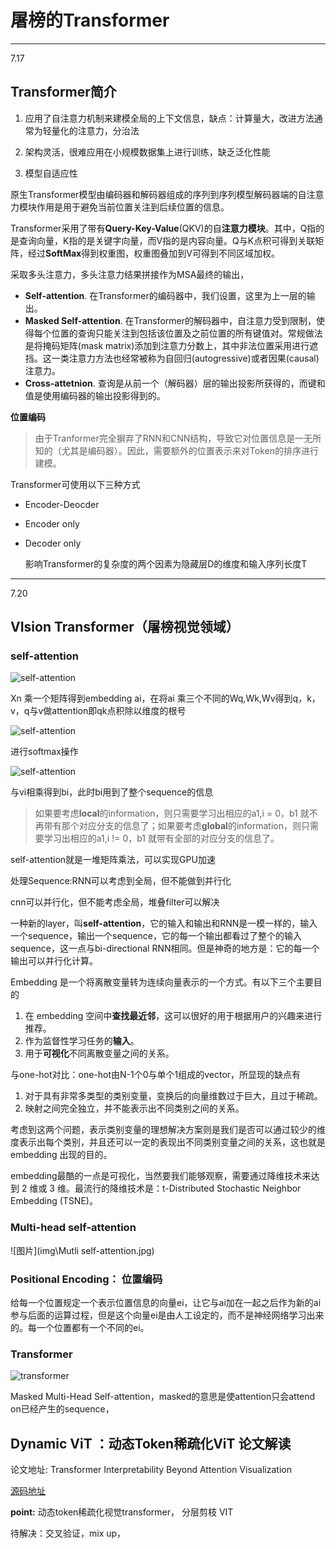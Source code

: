 # 屠榜的Transformer

---

7.17

## Transformer简介

1. 应用了自注意力机制来建模全局的上下文信息，缺点：计算量大，改进方法通常为轻量化的注意力，分治法

2. 架构灵活，很难应用在小规模数据集上进行训练，缺乏泛化性能

3. 模型自适应性

原生Transformer模型由编码器和解码器组成的序列到序列模型解码器端的自注意力模块作用是用于避免当前位置关注到后续位置的信息。

Transformer采用了带有**Query-Key-Value**(QKV)的自**注意力模块**。其中，Q指的是查询向量，K指的是关键字向量，而V指的是内容向量。Q与K点积可得到关联矩阵，经过**SoftMax**得到权重图，权重图叠加到V可得到不同区域加权。

采取多头注意力，多头注意力结果拼接作为MSA最终的输出，

- **Self-attention**. 在Transformer的编码器中，我们设置，这里为上一层的输出。
- **Masked Self-attention**. 在Transformer的解码器中，自注意力受到限制，使得每个位置的查询只能关注到包括该位置及之前位置的所有键值对。常规做法是将掩码矩阵(mask matrix)添加到注意力分数上，其中非法位置采用进行遮挡。这一类注意力方法也经常被称为自回归(autogressive)或者因果(causal)注意力。
- **Cross-attetnion**. 查询是从前一个（解码器）层的输出投影所获得的，而键和值是使用编码器的输出投影得到的。

**位置编码**

>由于Tranformer完全摒弃了RNN和CNN结构，导致它对位置信息是一无所知的（尤其是编码器）。因此，需要额外的位置表示来对Token的排序进行建模。

Transformer可使用以下三种方式

- Encoder-Deocder

- Encoder only

- Decoder only

  影响Transformer的复杂度的两个因素为隐藏层D的维度和输入序列长度T

---

7.20

## VIsion Transformer（屠榜视觉领域）

### **self-attention**

![self-attention](img\self-attention1.jpg)

Xn 乘一个矩阵得到embedding ai，在将ai 乘三个不同的Wq,Wk,Wv得到q，k，v，q与v做attention即qk点积除以维度的根号

![self-attention](img\self-attention2.jpg)

进行softmax操作

![self-attention](img\self-attention3.jpg)

与vi相乘得到bi，此时bi用到了整个sequence的信息

>如果要考虑**local**的information，则只需要学习出相应的a1,i = 0，b1 就不再带有那个对应分支的信息了；如果要考虑**global**的information，则只需要学习出相应的a1,i != 0，b1 就带有全部的对应分支的信息了。

self-attention就是一堆矩阵乘法，可以实现GPU加速

处理Sequence:RNN可以考虑到全局，但不能做到并行化

cnn可以并行化，但不能考虑全局，堆叠filter可以解决

一种新的layer，叫**self-attention**，它的输入和输出和RNN是一模一样的，输入一个sequence，输出一个sequence，它的每一个输出都看过了整个的输入sequence，这一点与bi-directional RNN相同。但是神奇的地方是：它的每一个输出可以并行化计算。

Embedding 是一个将离散变量转为连续向量表示的一个方式。有以下三个主要目的

1. 在 embedding 空间中**查找最近邻**，这可以很好的用于根据用户的兴趣来进行推荐。
2. 作为监督性学习任务的**输入**。
3. 用于**可视化**不同离散变量之间的关系。

与one-hot对比：one-hot由N-1个0与单个1组成的vector，所显现的缺点有

1. 对于具有非常多类型的类别变量，变换后的向量维数过于巨大，且过于稀疏。
2. 映射之间完全独立，并不能表示出不同类别之间的关系。

考虑到这两个问题，表示类别变量的理想解决方案则是我们是否可以通过较少的维度表示出每个类别，并且还可以一定的表现出不同类别变量之间的关系，这也就是 embedding 出现的目的。

embedding最酷的一点是可视化，当然要我们能够观察，需要通过降维技术来达到 2 维或 3 维。最流行的降维技术是：t-Distributed Stochastic Neighbor Embedding (TSNE)。

### **Multi-head self-attention**

![图片](img\Mutli self-attention.jpg)

### **Positional Encoding：** 位置编码

给每一个位置规定一个表示位置信息的向量ei，让它与ai加在一起之后作为新的ai参与后面的运算过程，但是这个向量ei是由人工设定的，而不是神经网络学习出来的。每一个位置都有一个不同的ei。

### **Transformer**

![transformer](img\transformer.jpg)

Masked Multi-Head Self-attention，masked的意思是使attention只会attend on已经产生的sequence，

## Dynamic ViT ：动态Token稀疏化ViT 论文解读



论文地址: Transformer Interpretability Beyond Attention Visualization

[源码地址](https://github.com/hila-chefer/Transformer-Explainability)

 **point:** 动态token稀疏化视觉transformer， 分层剪枝 VIT

待解决：交叉验证，mix up， 
